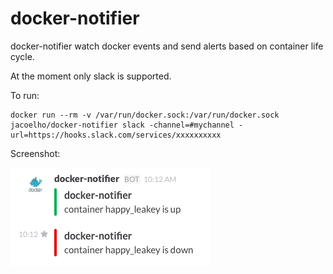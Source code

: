 # docker-notifier

docker-notifier watch docker events and send alerts based on container life cycle.

At the moment only slack is supported.

To run:

```shell
docker run --rm -v /var/run/docker.sock:/var/run/docker.sock jacoelho/docker-notifier slack -channel=#mychannel -url=https://hooks.slack.com/services/xxxxxxxxxx
```

Screenshot:

![screenshot](https://raw.githubusercontent.com/jacoelho/docker-notifier/master/docker-notifier.png)
